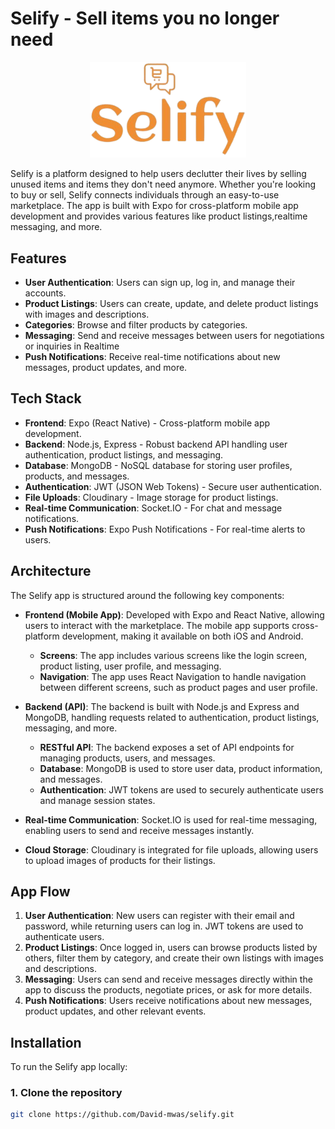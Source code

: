 # Selify - Sell items you no longer need

<div align="center">
<img src="selify/assets/images/selify.png" width="250"/>
</div>

Selify is a platform designed to help users declutter their lives by selling unused items and items they don't need anymore. Whether you're looking to buy or sell, Selify connects individuals through an easy-to-use marketplace. The app is built with Expo for cross-platform mobile app development and provides various features like product listings,realtime messaging, and more.

## Features

- **User Authentication**: Users can sign up, log in, and manage their accounts.
- **Product Listings**: Users can create, update, and delete product listings with images and descriptions.
- **Categories**: Browse and filter products by categories.
- **Messaging**: Send and receive messages between users for negotiations or inquiries in Realtime
- **Push Notifications**: Receive real-time notifications about new messages, product updates, and more.

## Tech Stack

- **Frontend**: Expo (React Native) - Cross-platform mobile app development.
- **Backend**: Node.js, Express - Robust backend API handling user authentication, product listings, and messaging.
- **Database**: MongoDB - NoSQL database for storing user profiles, products, and messages.
- **Authentication**: JWT (JSON Web Tokens) - Secure user authentication.
- **File Uploads**: Cloudinary - Image storage for product listings.
- **Real-time Communication**: Socket.IO - For chat and message notifications.
- **Push Notifications**: Expo Push Notifications - For real-time alerts to users.

## Architecture

The Selify app is structured around the following key components:

- **Frontend (Mobile App)**: Developed with Expo and React Native, allowing users to interact with the marketplace. The mobile app supports cross-platform development, making it available on both iOS and Android.

  - **Screens**: The app includes various screens like the login screen, product listing, user profile, and messaging.
  - **Navigation**: The app uses React Navigation to handle navigation between different screens, such as product pages and user profile.

- **Backend (API)**: The backend is built with Node.js and Express and MongoDB, handling requests related to authentication, product listings, messaging, and more.

  - **RESTful API**: The backend exposes a set of API endpoints for managing products, users, and messages.
  - **Database**: MongoDB is used to store user data, product information, and messages.
  - **Authentication**: JWT tokens are used to securely authenticate users and manage session states.

- **Real-time Communication**: Socket.IO is used for real-time messaging, enabling users to send and receive messages instantly.

- **Cloud Storage**: Cloudinary is integrated for file uploads, allowing users to upload images of products for their listings.

## App Flow

1. **User Authentication**: New users can register with their email and password, while returning users can log in. JWT tokens are used to authenticate users.
2. **Product Listings**: Once logged in, users can browse products listed by others, filter them by category, and create their own listings with images and descriptions.
3. **Messaging**: Users can send and receive messages directly within the app to discuss the products, negotiate prices, or ask for more details.
4. **Push Notifications**: Users receive notifications about new messages, product updates, and other relevant events.

## Installation

To run the Selify app locally:

### 1. Clone the repository

```bash
git clone https://github.com/David-mwas/selify.git
```
